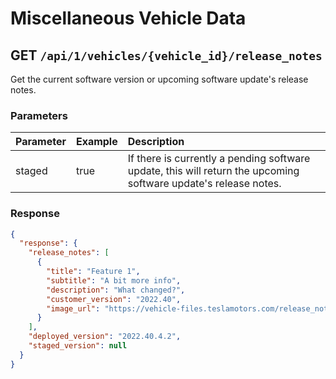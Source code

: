# Miscellaneous Vehicle Data

## GET `/api/1/vehicles/{vehicle_id}/release_notes`

Get the current software version or upcoming software update's release notes.

### Parameters

| Parameter | Example | Description                                                                                                     |
| :-------- | :------ | :-------------------------------------------------------------------------------------------------------------- |
| staged    | true    | If there is currently a pending software update, this will return the upcoming software update's release notes. |

### Response

```json
{
  "response": {
    "release_notes": [
      {
        "title": "Feature 1",
        "subtitle": "A bit more info",
        "description": "What changed?",
        "customer_version": "2022.40",
        "image_url": "https://vehicle-files.teslamotors.com/release_notes/{id}?__gda__=exp={unix_timestamp}~acl=/release_notes/{id}~hmac={id}"
      }
    ],
    "deployed_version": "2022.40.4.2",
    "staged_version": null
  }
}
```
